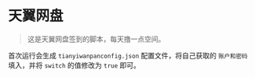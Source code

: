 # 天翼网盘

> 这是天翼网盘签到的脚本，每天撸一点空间。

首次运行会生成 `tianyiwanpanconfig.json` 配置文件，将自己获取的 `账户和密码` 填入，并将 `switch` 的值修改为 `true` 即可。